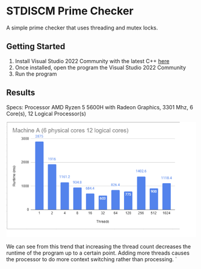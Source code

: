 # STDISCM Prime Checker

A simple prime checker that uses threading and mutex locks.

## Getting Started
1. Install Visual Studio 2022 Community with the latest C++ [here](https://visualstudio.microsoft.com/vs/)
2. Once installed, open the program the Visual Studio 2022 Community
3. Run the program

## Results
Specs: Processor	AMD Ryzen 5 5600H with Radeon Graphics, 3301 Mhz, 6 Core(s), 12 Logical Processor(s)

<img src="chart.png">

We can see from this trend that increasing the thread count decreases the runtime of the program up to a certain point. Adding more threads causes the processor to do more context switching rather than processing.
`
